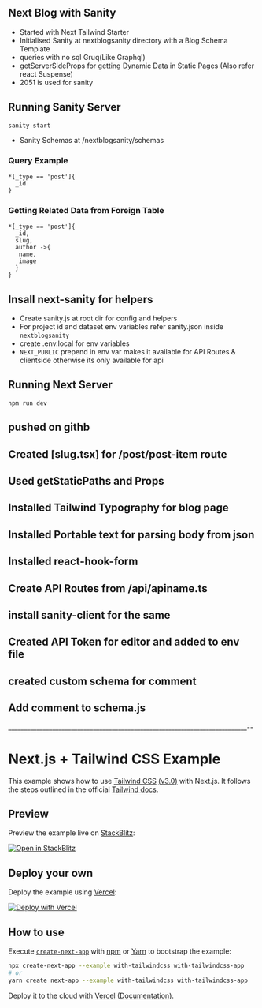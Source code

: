 ## Next Blog with Sanity 

- Started with Next Tailwind Starter 
- Initialised Sanity at nextblogsanity directory with a Blog Schema Template    
- queries with no sql Gruq(Like Graphql)
- getServerSideProps for getting Dynamic Data in Static Pages (Also refer react Suspense)
- 2051 is used for sanity 

## Running Sanity Server 
```sanity start```
- Sanity Schemas at /nextblogsanity/schemas

### Query Example 

```
*[_type == 'post']{
  _id
} 

```

### Getting Related Data from Foreign Table

```
*[_type == 'post']{
  _id,
  slug,
  author ->{
   name,
   image
  }
} 

```

## Insall next-sanity for helpers

- Create sanity.js at root dir for config and helpers
- For project id and dataset env variables refer sanity.json inside `nextblogsanity`
- create .env.local for env variables
- `NEXT_PUBLIC` prepend in env var makes it available  for API Routes & clientside otherwise its only available for api


## Running Next Server 
```npm run dev``` 


## pushed on githb


## Created [slug.tsx] for  /post/post-item route 

## Used getStaticPaths and Props 

## Installed Tailwind Typography for blog page

## Installed Portable text for parsing body from json


## Installed react-hook-form

## Create API Routes from /api/apiname.ts
## install sanity-client for the same 

## Created API Token for editor and added to env file

## created custom schema for comment 
## Add comment to schema.js 


____________________________________________________________________________--

# Next.js + Tailwind CSS Example

This example shows how to use [Tailwind CSS](https://tailwindcss.com/) [(v3.0)](https://tailwindcss.com/blog/tailwindcss-v3) with Next.js. It follows the steps outlined in the official [Tailwind docs](https://tailwindcss.com/docs/guides/nextjs).

## Preview

Preview the example live on [StackBlitz](http://stackblitz.com/):

[![Open in StackBlitz](https://developer.stackblitz.com/img/open_in_stackblitz.svg)](https://stackblitz.com/github/vercel/next.js/tree/canary/examples/with-tailwindcss)

## Deploy your own

Deploy the example using [Vercel](https://vercel.com?utm_source=github&utm_medium=readme&utm_campaign=next-example):

[![Deploy with Vercel](https://vercel.com/button)](https://vercel.com/new/git/external?repository-url=https://github.com/vercel/next.js/tree/canary/examples/with-tailwindcss&project-name=with-tailwindcss&repository-name=with-tailwindcss)

## How to use

Execute [`create-next-app`](https://github.com/vercel/next.js/tree/canary/packages/create-next-app) with [npm](https://docs.npmjs.com/cli/init) or [Yarn](https://yarnpkg.com/lang/en/docs/cli/create/) to bootstrap the example:

```bash
npx create-next-app --example with-tailwindcss with-tailwindcss-app
# or
yarn create next-app --example with-tailwindcss with-tailwindcss-app
```

Deploy it to the cloud with [Vercel](https://vercel.com/new?utm_source=github&utm_medium=readme&utm_campaign=next-example) ([Documentation](https://nextjs.org/docs/deployment)).
